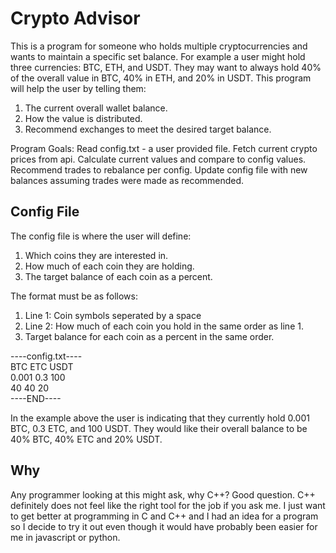 # Crypto Advisor 

This is a program for someone who holds multiple cryptocurrencies and wants to maintain a specific set balance. 
For example a user might hold three currencies: BTC, ETH, and USDT. They may want to always hold 40% of the overall value in BTC, 40% in ETH, and 20% in USDT.
This program will help the user by telling them:
1. The current overall wallet balance. 
2. How the value is distributed. 
3. Recommend exchanges to meet the desired target balance. 

Program Goals:
Read config.txt - a user provided file. 
Fetch current crypto prices from api. 
Calculate current values and compare to config values. 
Recommend trades to rebalance per config. 
Update config file with new balances assuming trades were made as recommended.


## Config File
The config file is where the user will define:
1. Which coins they are interested in. 
2. How much of each coin they are holding. 
3. The target balance of each coin as a percent. 

The format must be as follows:
1. Line 1: Coin symbols seperated by a space
2. Line 2: How much of each coin you hold in the same order as line 1. 
3. Target balance for each coin as a percent in the same order. 

----config.txt----<br>
BTC ETC USDT <br>
0.001 0.3 100 <br>
40 40 20 <br>
----END----

In the example above the user is indicating that they currently hold 0.001 BTC, 0.3 ETC, and 100 USDT. 
They would like their overall balance to be 40% BTC, 40% ETC and 20% USDT. 

## Why
Any programmer looking at this might ask, why C++?
Good question. C++ definitely does not feel like the right tool for the job if you ask me. I just want to get better at programming in C and C++ and I had an idea for a program so I decide to try it out even though it would have probably been easier for me in javascript or python. 